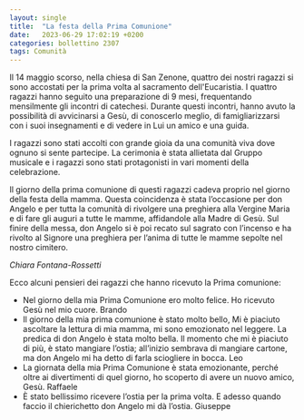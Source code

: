 ```yaml
---
layout: single
title:  "La festa della Prima Comunione"
date:   2023-06-29 17:02:19 +0200
categories: bollettino 2307
tags: Comunità
---
```



Il 14 maggio scorso, nella chiesa di San Zenone, quattro dei nostri ragazzi si sono accostati per la prima volta al sacramento dell'Eucaristia.
I quattro ragazzi hanno seguito una preparazione di 9 mesi, frequentando mensilmente gli incontri di catechesi. Durante questi incontri, hanno avuto la possibilità di avvicinarsi a Gesù, di conoscerlo meglio, di famigliarizzarsi con i suoi insegnamenti e di vedere in Lui un amico e una guida. 

I ragazzi sono stati accolti con grande gioia da una comunità viva dove ognuno si sente partecipe. La cerimonia è stata allietata dal Gruppo musicale e i ragazzi sono stati protagonisti in vari momenti della celebrazione. 

Il giorno della prima comunione di questi ragazzi cadeva proprio nel giorno della festa della mamma. Questa coincidenza è stata l’occasione per don Angelo e per tutta la comunità di rivolgere una preghiera alla Vergine Maria e di fare gli auguri a tutte le mamme, affidandole alla Madre di Gesù. Sul finire della messa, don Angelo si è poi recato sul sagrato con l’incenso e ha rivolto al Signore una preghiera per l’anima di tutte le mamme sepolte nel nostro cimitero.

_Chiara Fontana-Rossetti_

Ecco alcuni pensieri dei ragazzi che hanno ricevuto la Prima comunione:

- Nel giorno della mia Prima Comunione ero molto felice. Ho ricevuto Gesù nel mio cuore.   Brando
- Il giorno della mia prima comunione è stato molto bello, Mi è piaciuto ascoltare la lettura di mia mamma, mi sono emozionato nel leggere. La predica di don Angelo è stata molto bella. Il momento che mi è piaciuto di più, è stato mangiare l’ostia; all’inizio sembrava di mangiare cartone, ma don Angelo mi ha detto di farla sciogliere in bocca. Leo
- La giornata della mia Prima Comunione è stata emozionante, perché oltre ai divertimenti di quel giorno, ho scoperto di avere un nuovo amico, Gesù. Raffaele
- È stato bellissimo ricevere l’ostia per la prima volta. E adesso quando faccio il chierichetto don Angelo mi dà l’ostia. Giuseppe





